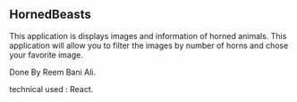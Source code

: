 
 ## HornedBeasts

 This application is displays images and information of horned animals. This application will allow you to filter the images by number of horns and chose your favorite image.

 Done By Reem Bani Ali.

technical used : React.
